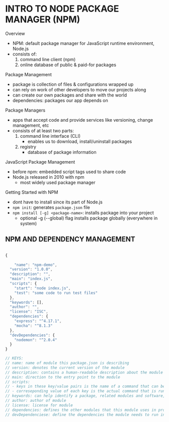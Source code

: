 # INTRO TO NODE PACKAGE MANAGER (NPM)


Overview
- NPM: default package manager for JavaScript runtime environment, Node.js
- consists of:
	1. command line client (npm)
	2. online database of public & paid-for packages



Package Management
- package is collection of files & configurations wrapped up
- can rely on work of other developers to move our projects along
- can create our own packages and share with the world
- dependencies: packages our app depends on


Package Managers
- apps that accept code and provide services like versioning, change management, etc
- consists of at least two parts:
	1. command line interface (CLI)
		 - enables us to download, install/uninstall packages
	2. registry
		 - database of package information


JavaScript Package Management
- before npm: embedded script tags used to share code
- Node.js released in 2010 with npm
  - most widely used package manager


Getting Started with NPM
- dont have to install since its part of Node.js
- `npm init`: generates `package.json` file
- `npm install [-g] <package-name>`: installs package into your project
	- optional -g (--global) flag installs package globally (everywhere in system)  
       
 

## NPM AND DEPENDENCY MANAGEMENT


```js

{
	
	"name": "npm-demo",
  "version": "1.0.0",
  "description": "",
  "main": "index.js",
  "scripts": {
    "start": "node index.js",
    "test": "some code to run test files"
  },
  "keywords": [],
  "author": "",
  "license": "ISC",
  "dependencies": {
    "express": "^4.17.1",
    "mocha": "^8.1.3"
  },
  "devDependencies": {
    "nodemon": "^2.0.4"
  }
}

// KEYS:
// name: name of module this package.json is describing
// version: denotes the current version of the module
// description: contains a human-readable description about the module
// main: direction to the entry point to the module
// scripts: 
// - keys in these key/value pairs is the name of a command that can be run
// - correseponding value of each key is the actual command that is run
// keywords: can help identify a package, related modules and software, and concepts
// author: author of module
// license: license for module
// dependencies: defines the other modules that this module uses in production
// devDependenciese: define the dependencies the module needs to run in development


```